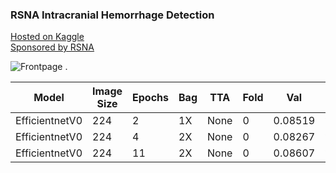 ### RSNA Intracranial Hemorrhage Detection
  
[Hosted on Kaggle](https://www.kaggle.com/c/rsna-intracranial-hemorrhage-detection/overview)  
[Sponsored by RSNA](https://www.rsna.org/)   
   
![Frontpage](https://www.researchgate.net/profile/Sandiya_Bindroo/publication/326537078/figure/fig1/AS:650818105663489@1532178536539/Magnetic-resonance-imaging-MRI-of-the-brain-showing-scattered-punctate-infarcts-in-the.png) . 

| Model         |Image Size|Epochs|Bag|TTA |Fold|Val     |LB   |
| --------------|----------|------|---|----|----|--------|-----|
| EfficientnetV0|224       |2     |1X |None|0   |0.08519 |???? |
| EfficientnetV0|224       |4     |2X |None|0   |0.08267 |???? |
| EfficientnetV0|224       |11    |2X |None|0   |0.08607 |???? |
